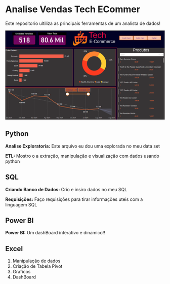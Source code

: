 # Analise Vendas Tech ECommer

Este repositorio ultiliza as principais ferramentas de um analista de dados!

![DashBoard](./Power%20BI/image.png)

## Python 

**Analise Exploratoria:**
Este arquivo eu dou uma explorada no meu data set

**ETL:**
Mostro o a extração, manipulação e visualização com dados usando python


## SQL

**Criando Banco de Dados:**
Crio e insiro dados no meu SQL

**Requisições:**
Faço requisições para tirar informações uteis com a linguagem SQL


## Power BI

**Power BI:**
Um dashBoard interativo e dinamico!!


## Excel
1. Manipulação de dados
2. Criação de Tabela Pivot
3. Graficos
4. DashBoard 
